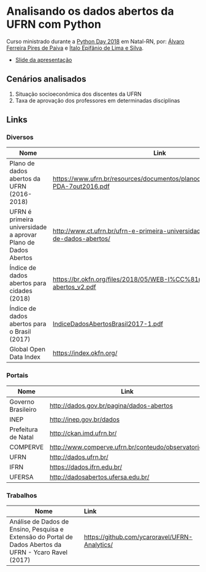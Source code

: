 # Analisando os dados abertos da UFRN com Python
Curso ministrado durante a [Python Day 2018](https://meetup.grupyrn.org/python-day-2018) em Natal-RN, por: [Álvaro Ferreira Pires de Paiva](https://github.com/alvarofpp) e [Ítalo Epifânio de Lima e Silva](https://github.com/itepifanio).

- [Slide da apresentação](https://docs.google.com/presentation/d/1e-C5AzuHsORV8EQGncooBoVZ20nXIwJ4aBxO9LCRg6M/edit?usp=sharing)

## Cenários analisados

1. Situação socioeconômica dos discentes da UFRN
2. Taxa de aprovação dos professores em determinadas disciplinas

## Links

### Diversos

| Nome | Link |
| ----- | ------ |
| Plano de dados abertos da UFRN (2016-2018) | https://www.ufrn.br/resources/documentos/planodedadosabertos/Plano-PDA-7out2016.pdf |
| UFRN é primeira universidade a aprovar Plano de Dados Abertos | http://www.ct.ufrn.br/ufrn-e-primeira-universidade-a-aprovar-plano-de-dados-abertos/ |
| Índice de dados abertos para cidades (2018) | https://br.okfn.org/files/2018/05/WEB-I%CC%81ndice-de-dados-abertos_v2.pdf |
| Índice de dados abertos para o Brasil (2017) | [IndiceDadosAbertosBrasil2017-1.pdf](../blob/master/files/IndiceDadosAbertosBrasil2017-1.pdf) |
| Global Open Data Index | https://index.okfn.org/ |

### Portais

| Nome | Link |
| ----- | ------ |
| Governo Brasileiro | http://dados.gov.br/pagina/dados-abertos |
| INEP | http://inep.gov.br/dados |
| Prefeitura de Natal | http://ckan.imd.ufrn.br/ |
| COMPERVE | http://www.comperve.ufrn.br/conteudo/observatorio/ |
| UFRN | http://dados.ufrn.br/ |
| IFRN | https://dados.ifrn.edu.br/ |
| UFERSA | http://dadosabertos.ufersa.edu.br/ |

### Trabalhos

| Nome | Link |
| ------------------------------- |:-------------------- |
| Análise de Dados de Ensino, Pesquisa e Extensão do Portal de Dados Abertos da UFRN - Ycaro Ravel (2017) | https://github.com/ycaroravel/UFRN-Analytics/ |

